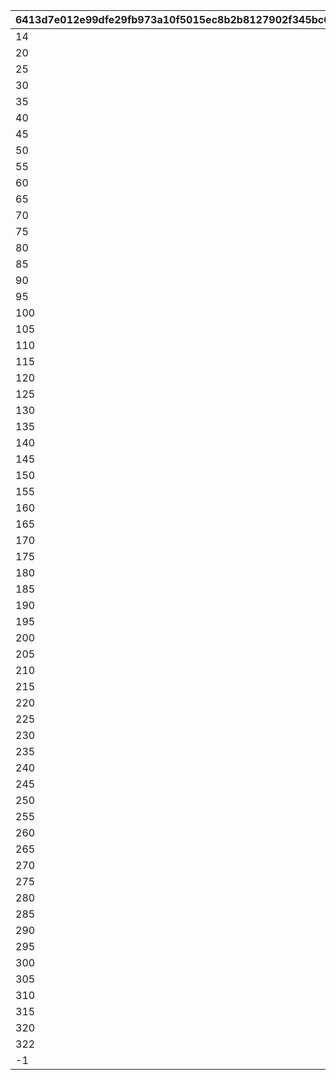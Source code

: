 |6413d7e012e99dfe29fb973a10f5015ec8b2b8127902f345bc0bef0a8bd3bf9c|db168ea06dde7522b94e8694b793e70d61b5721a059214950d86252179d7b6ae|5d48a9a14a915d6ba346e3d32caefd65264824844416f4239715e5a122a6f1de|
| --- | --- | --- |
|14|4|1|
|20|15|2|
|25|21|3|
|30|26|4|
|35|31|5|
|40|36|6|
|45|41|7|
|50|46|8|
|55|51|9|
|60|56|10|
|65|61|11|
|70|66|12|
|75|71|13|
|80|76|14|
|85|81|15|
|90|86|16|
|95|91|17|
|100|96|18|
|105|101|19|
|110|106|20|
|115|111|21|
|120|116|22|
|125|121|23|
|130|126|24|
|135|131|25|
|140|136|26|
|145|141|27|
|150|146|28|
|155|151|29|
|160|156|30|
|165|161|31|
|170|166|32|
|175|171|33|
|180|176|34|
|185|181|35|
|190|186|36|
|195|191|37|
|200|196|38|
|205|201|39|
|210|206|40|
|215|211|41|
|220|216|42|
|225|221|43|
|230|226|44|
|235|231|45|
|240|236|46|
|245|241|47|
|250|246|48|
|255|251|49|
|260|256|50|
|265|261|51|
|270|266|52|
|275|271|53|
|280|276|54|
|285|281|55|
|290|286|56|
|295|291|57|
|300|296|58|
|305|301|59|
|310|306|60|
|315|311|61|
|320|316|62|
|322|321|63|
|-1|323|64|